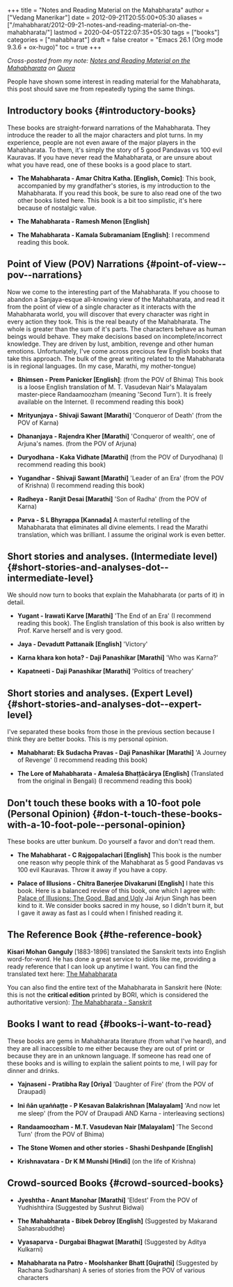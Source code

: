 +++
title = "Notes and Reading Material on the Mahabharata"
author = ["Vedang Manerikar"]
date = 2012-09-21T20:55:00+05:30
aliases = ["/mahabharat/2012-09-21-notes-and-reading-material-on-the-mahabharata/"]
lastmod = 2020-04-05T22:07:35+05:30
tags = ["books"]
categories = ["mahabharat"]
draft = false
creator = "Emacs 26.1 (Org mode 9.3.6 + ox-hugo)"
toc = true
+++

_Cross-posted from my note: [Notes and Reading Material on the
Mahabharata](http://www.quora.com/Vedang-Manerikar/The-Mahabharata/Notes-and-Reading-material-on-the-Mahabharata) on [Quora](http://quora.com)_

People have shown some interest in reading material for the
Mahabharata, this post should save me from repeatedly typing the same
things.

<!--more-->


## Introductory books {#introductory-books}

These books are straight-forward narrations of the Mahabharata. They
introduce the reader to all the major characters and plot turns. In my
experience, people are not even aware of the major players in the
Mahabharata. To them, it's simply the story of 5 good Pandavas vs 100
evil Kauravas. If you have never read the Mahabharata, or are unsure
about what you have read, one of these books is a good place to start.

-   **The Mahabharata - Amar Chitra Katha. [English, Comic]**: This book,
    accompanied by my grandfather's stories, is my introduction to the
    Mahabharata. If you read this book, be sure to also read one of the
    two other books listed here. This book is a bit too simplistic, it's
    here because of nostalgic value.

-   **The Mahabharata - Ramesh Menon [English]**

-   **The Mahabharata - Kamala Subramaniam [English]**: I recommend
    reading this book.


## Point of View (POV) Narrations {#point-of-view--pov--narrations}

Now we come to the interesting part of the Mahabharata. If you choose
to abandon a Sanjaya-esque all-knowing view of the Mahabharata, and
read it from the point of view of a single character as it interacts
with the Mahabharata world, you will discover that every character was
right in every action they took. This is the real beauty of the
Mahabharata. The whole is greater than the sum of it's parts. The
characters behave as human beings would behave. They make decisions
based on incomplete/incorrect knowledge. They are driven by lust,
ambition, revenge and other human emotions. Unfortunately, I've come
across precious few English books that take this approach. The bulk of
the great writing related to the Mahabharata is in regional languages.
(In my case, Marathi, my mother-tongue)

-   **Bhimsen - Prem Panicker [English]**: (from the POV of Bhima) This
    book is a loose English translation of M. T. Vasudevan Nair's
    Malayalam master-piece Randaamoozham (meaning 'Second Turn'). It is
    freely available on the Internet. (I recommend reading this book)

-   **Mrityunjaya - Shivaji Sawant [Marathi]** 'Conqueror of Death' (from
    the POV of Karna)

-   **Dhananjaya - Rajendra Kher [Marathi]** 'Conqueror of wealth', one of
    Arjuna's names. (from the POV of Arjuna)

-   **Duryodhana - Kaka Vidhate [Marathi]** (from the POV of Duryodhana)
    (I recommend reading this book)

-   **Yugandhar - Shivaji Sawant [Marathi]** 'Leader of an Era' (from the
    POV of Krishna) (I recommend reading this book)

-   **Radheya - Ranjit Desai [Marathi]** 'Son of Radha' (from the POV of
    Karna)

-   **Parva - S L Bhyrappa [Kannada]** A masterful retelling of the
    Mahabharata that eliminates all divine elements. I read the Marathi
    translation, which was brilliant. I assume the original work is even
    better.


## Short stories and analyses. (Intermediate level) {#short-stories-and-analyses-dot--intermediate-level}

We should now turn to books that explain the Mahabharata (or parts of
it) in detail.

-   **Yugant - Irawati Karve [Marathi]** 'The End of an Era' (I recommend
    reading this book). The English translation of this book is also
    written by Prof. Karve herself and is very good.

-   **Jaya - Devadutt Pattanaik [English]** 'Victory'

-   **Karna khara kon hota? - Daji Panashikar [Marathi]** 'Who was Karna?'

-   **Kapatneeti - Daji Panashikar [Marathi]** 'Politics of treachery'


## Short stories and analyses. (Expert Level) {#short-stories-and-analyses-dot--expert-level}

I've separated these books from those in the previous section because
I think they are better books. This is my personal opinion.

-   **Mahabharat: Ek Sudacha Pravas - Daji Panashikar [Marathi]** 'A
    Journey of Revenge' (I recommend reading this book)

-   **The Lore of Mahabharata - Amaleśa Bhaṭṭācārya [English]**
    (Translated from the original in Bengali) (I recommend reading this
    book)


## Don't touch these books with a 10-foot pole (Personal Opinion) {#don-t-touch-these-books-with-a-10-foot-pole--personal-opinion}

These books are utter bunkum. Do yourself a favor and don't read them.

-   **The Mahabharat - C Rajgopalachari [English]** This book is the
    number one reason why people think of the Mahabharat as 5 good
    Pandavas vs 100 evil Kauravas. Throw it away if you have a copy.

-   **Palace of Illusions - Chitra Banerjee Divakaruni [English]** I hate
    this book. Here is a balanced review of this book, one which I agree
    with: [Palace of Illusions: The Good, Bad and Ugly](http://jaiarjun.blogspot.in/2008/04/palace-of-illusions-good-bad-and.html) Jai Arjun Singh
    has been kind to it. We consider books sacred in my house, so I
    didn't burn it, but I gave it away as fast as I could when I
    finished reading it.


## The Reference Book {#the-reference-book}

**Kisari Mohan Ganguly** [1883-1896] translated the Sanskrit texts into
English word-for-word. He has done a great service to idiots like me,
providing a ready reference that I can look up anytime I want. You can
find the translated text here: [The Mahabharata](http://www.sacred-texts.com/hin/maha/mahatxt.zip)

You can also find the entire text of the Mahabharata in Sanskrit here
(Note: this is not the **critical edition** printed by BORI, which is
considered the authoritative version): [The Mahabharata - Sanskrit](http://www.sacred-texts.com/hin/mbs/index.htm)


## Books I want to read {#books-i-want-to-read}

These books are gems in Mahabharata literature (from what I've heard),
and they are all inaccessible to me either because they are out of
print or because they are in an unknown language. If someone has read
one of these books and is willing to explain the salient points to me,
I will pay for dinner and drinks.

-   **Yajnaseni - Pratibha Ray [Oriya]** 'Daughter of Fire' (from the POV
    of Draupadi)

-   **Ini ñān ur̲aṅṅaṭṭe - P Kesavan Balakrishnan [Malayalam]** 'And now
    let me sleep' (from the POV of Draupadi AND Karna - interleaving
    sections)

-   **Randaamoozham - M.T. Vasudevan Nair [Malayalam]** 'The Second Turn'
    (from the POV of Bhima)

-   **The Stone Women and other stories - Shashi Deshpande [English]**

-   **Krishnavatara - Dr K M Munshi [Hindi]** (on the life of Krishna)


## Crowd-sourced Books {#crowd-sourced-books}

-   **Jyeshtha - Anant Manohar [Marathi]** 'Eldest' From the POV of
    Yudhishthira (Suggested by Sushrut Bidwai)

-   **The Mahabharata - Bibek Debroy [English]** (Suggested by Makarand
    Sahasrabuddhe)

-   **Vyasaparva - Durgabai Bhagwat [Marathi]** (Suggested by Aditya
    Kulkarni)

-   **Mahabharata na Patro - Moolshanker Bhatt [Gujrathi]** (Suggested by
    Rachana Sudharshan) A series of stories from the POV of various
    characters
